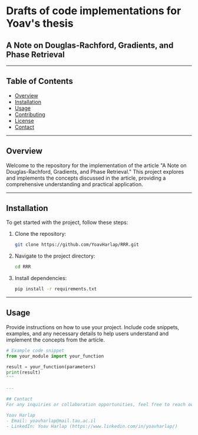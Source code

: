 # Drafts of code implementations for Yoav's thesis

## A Note on Douglas-Rachford, Gradients, and Phase Retrieval

---

## Table of Contents

- [Overview](#overview)
- [Installation](#installation)
- [Usage](#usage)
- [Contributing](#contributing)
- [License](#license)
- [Contact](#contact)

---

## Overview

Welcome to the repository for the implementation of the article "A Note on Douglas-Rachford, Gradients, and Phase Retrieval." This project explores and implements the concepts discussed in the article, providing a comprehensive understanding and practical application.

---

## Installation

To get started with the project, follow these steps:

1. Clone the repository:

    ```bash
    git clone https://github.com/YoavHarlap/RRR.git
    ```

2. Navigate to the project directory:

    ```bash
    cd RRR
    ```

3. Install dependencies:

    ```bash
    pip install -r requirements.txt
    ```

---

## Usage

Provide instructions on how to use your project. Include code snippets, examples, and any necessary details to help users understand and implement the concepts from the article.

```python
# Example code snippet
from your_module import your_function

result = your_function(parameters)
print(result)
"""

---

## Contact
For any inquiries or collaboration opportunities, feel free to reach out to:

Yoav Harlap
- Email: yoavharlap@mail.tau.ac.il
- LinkedIn: Yoav Harlap (https://www.linkedin.com/in/yoavharlap/)
